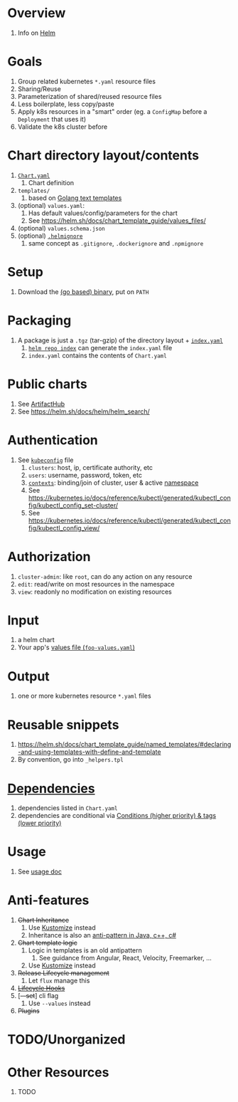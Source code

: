 # Overview
1. Info on [Helm](https://helm.sh/)


# Goals
1. Group related kubernetes `*.yaml` resource files
1. Sharing/Reuse
1. Parameterization of shared/reused resource files
1. Less boilerplate, less copy/paste
1. Apply k8s resources in a "smart" order (eg. a `ConfigMap` before a `Deployment` that uses it)
1. Validate the k8s cluster before


# Chart directory layout/contents
1. [`Chart.yaml`](https://helm.sh/docs/topics/charts/#the-chartyaml-file)
    1. Chart definition
1. `templates/`
    1. based on [Golang text templates](../../golang/templates.md)
1. (optional) `values.yaml`: 
    1. Has default values/config/parameters for the chart
    1. See https://helm.sh/docs/chart_template_guide/values_files/
1. (optional) `values.schema.json`
1. (optional) [`.helmignore`](https://helm.sh/docs/chart_template_guide/helm_ignore_file/)
    1. same concept as `.gitignore`, `.dockerignore` and `.npmignore`


# Setup
1. Download the [(go based) binary](https://github.com/helm/helm/releases), put on `PATH`


# Packaging
1. A package is just a `.tgz` (tar-gzip) of the directory layout + [`index.yaml`](https://helm.sh/docs/topics/chart_repository/#the-index-file) 
    1. [`helm repo index`](https://helm.sh/docs/helm/helm_repo_index/) can generate the `index.yaml` file
    1. `index.yaml` contains the contents of `Chart.yaml`


# Public charts
1. See [ArtifactHub](https://artifacthub.io/)
1. See https://helm.sh/docs/helm/helm_search/


# Authentication
1. See [`kubeconfig`](https://kubernetes.io/docs/concepts/configuration/organize-cluster-access-kubeconfig/) file
    1. `clusters`: host, ip, certificate authority, etc
    1. `users`: username, password, token, etc
    1. [`contexts`](https://kubernetes.io/docs/concepts/configuration/organize-cluster-access-kubeconfig/#context): binding/join of cluster, user & active [namespace](https://kubernetes.io/docs/concepts/overview/working-with-objects/namespaces/)
    1. See https://kubernetes.io/docs/reference/kubectl/generated/kubectl_config/kubectl_config_set-cluster/
    1. See https://kubernetes.io/docs/reference/kubectl/generated/kubectl_config/kubectl_config_view/


# Authorization
1. `cluster-admin`: like `root`, can do any action on any resource
1. `edit`: read/write on most resources in the namespace
1. `view`: readonly no modification on existing resources 


# Input
1. a helm chart
1. Your app's [values file (`foo-values.yaml`)](https://helm.sh/docs/chart_template_guide/values_files/)


# Output
1. one or more kubernetes resource `*.yaml` files


# Reusable snippets
1. https://helm.sh/docs/chart_template_guide/named_templates/#declaring-and-using-templates-with-define-and-template
1. By convention, go into `_helpers.tpl`


# [Dependencies](https://helm.sh/docs/helm/helm_dependency/)
1. dependencies listed in `Chart.yaml`
1. dependencies are conditional via [Conditions (higher priority) & tags (lower priority)](https://helm.sh/docs/chart_best_practices/dependencies/#conditions-and-tags)



# Usage
1. See [usage doc](./helm.usage.md)


# Anti-features
1. ~~Chart Inheritance~~
    1. Use [Kustomize](./kustomize.md) instead
    1. Inheritance is also an [anti-pattern in Java, c++, c#](https://en.wikipedia.org/wiki/Composition_over_inheritance)
1. ~~Chart template logic~~
    1. Logic in templates is an old antipattern
        1. See guidance from Angular, React, Velocity, Freemarker, ... 
    1. Use [Kustomize](./kustomize.md) instead
1. ~~Release Lifecycle management~~
    1. Let `flux` manage this
1. [~~Lifecycle Hooks~~](https://helm.sh/docs/topics/charts_hooks/)
1. [~~--set~~] cli flag
    1. Use `--values` instead
1. ~~Plugins~~    


# TODO/Unorganized


# Other Resources
1. TODO
